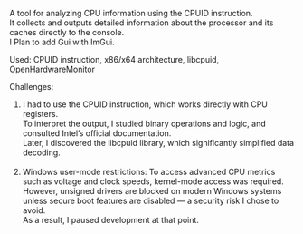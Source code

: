 A tool for analyzing CPU information using the CPUID instruction. <br>
It collects and outputs detailed information about the processor and its caches directly to the console.<br>
I Plan to add Gui with ImGui. <br>

Used: CPUID instruction, x86/x64 architecture, libcpuid, OpenHardwareMonitor<br>

Challenges:<br>
 1. I had to use the CPUID instruction, which works directly with CPU registers. <br>
 To interpret the output, I studied binary operations and logic, and consulted Intel’s official documentation. <br>
 Later, I discovered the libcpuid library, which significantly simplified data decoding.<br><br>
 2. Windows user-mode restrictions: To access advanced CPU metrics such as voltage and clock speeds, kernel-mode access was required. <br>
 However, unsigned drivers are blocked on modern Windows systems unless secure boot features are disabled — a security risk I chose to avoid. <br>
 As a result, I paused development at that point.<br>
